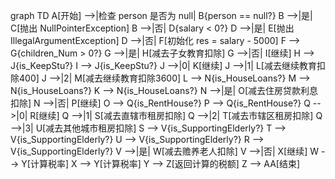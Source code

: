 graph TD
    A[开始] -->|检查 person 是否为 null| B{person == null?}
    B -->|是| C[抛出 NullPointerException]
    B -->|否| D{salary < 0?}
    D -->|是| E[抛出 IllegalArgumentException]
    D -->|否| F[初始化 res = salary - 5000]
    F --> G{children_Num > 0?}
    G -->|是| H[减去子女教育扣除]
    G -->|否| I[继续]
    H --> J{is_KeepStu?}
    I --> J{is_KeepStu?}
    J -->|0| K[继续]
    J -->|1| L[减去继续教育扣除400]
    J -->|2| M[减去继续教育扣除3600]
    L --> N{is_HouseLoans?}
    M --> N{is_HouseLoans?}
    K --> N{is_HouseLoans?}
    N -->|是| O[减去住房贷款利息扣除]
    N -->|否| P[继续]
    O --> Q{is_RentHouse?}
    P --> Q{is_RentHouse?}
    Q -->|0| R[继续]
    Q -->|1| S[减去直辖市租房扣除]
    Q -->|2| T[减去市辖区租房扣除]
    Q -->|3| U[减去其他城市租房扣除]
    S --> V{is_SupportingElderly?}
    T --> V{is_SupportingElderly?}
    U --> V{is_SupportingElderly?}
    R --> V{is_SupportingElderly?}
    V -->|是| W[减去赡养老人扣除]
    V -->|否| X[继续]
    W --> Y[计算税率]
    X --> Y[计算税率]
    Y --> Z[返回计算的税额]
    Z --> AA[结束]
